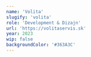 ```yaml
---
name: 'Volita'
slugify: 'volita'
role: 'Development & Dizajn'
url: 'https://volitaservis.sk'
year: 2023
wip: false
backgroundColor: '#363A3C'
---
```

